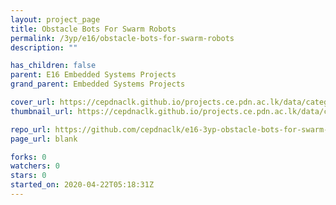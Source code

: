 ```yaml
---
layout: project_page
title: Obstacle Bots For Swarm Robots
permalink: /3yp/e16/obstacle-bots-for-swarm-robots
description: ""

has_children: false
parent: E16 Embedded Systems Projects
grand_parent: Embedded Systems Projects

cover_url: https://cepdnaclk.github.io/projects.ce.pdn.ac.lk/data/categories/3yp/cover_page.jpg
thumbnail_url: https://cepdnaclk.github.io/projects.ce.pdn.ac.lk/data/categories/3yp/thumbnail.jpg

repo_url: https://github.com/cepdnaclk/e16-3yp-obstacle-bots-for-swarm-robots
page_url: blank

forks: 0
watchers: 0
stars: 0
started_on: 2020-04-22T05:18:31Z
---
```



